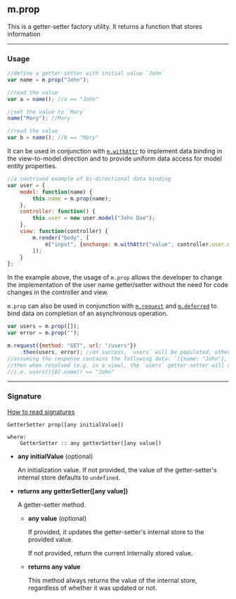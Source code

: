 ## m.prop

This is a getter-setter factory utility. It returns a function that stores information

---

### Usage

```javascript
//define a getter-setter with initial value `John`
var name = m.prop("John");

//read the value
var a = name(); //a == "John"

//set the value to `Mary`
name("Mary"); //Mary

//read the value
var b = name(); //b == "Mary"
```

It can be used in conjunction with [`m.withAttr`](mithril.withattr) to implement data binding in the view-to-model direction and to provide uniform data access for model entity properties.

```javascript
//a contrived example of bi-directional data binding
var user = {
	model: function(name) {
		this.name = m.prop(name);
	},
	controller: function() {
		this.user = new user.model("John Doe");
	},
	view: function(controller) {
		m.render("body", [
			m("input", {onchange: m.withAttr("value", controller.user.name), value: controller.user.name()})
		]);
	}
};
```

In the example above, the usage of `m.prop` allows the developer to change the implementation of the user name getter/setter without the need for code changes in the controller and view.

`m.prop` can also be used in conjunction with [`m.request`](mithril.request) and [`m.deferred`](mithril.deferred) to bind data on completion of an asynchronous operation.

```javascript
var users = m.prop([]);
var error = m.prop("");

m.request({method: "GET", url: "/users"})
	.then(users, error); //on success, `users` will be populated, otherwise `error` will be populated
//assuming the response contains the following data: `[{name: "John"}, {name: "Mary"}]`
//then when resolved (e.g. in a view), the `users` getter-setter will contain a list of User instances
//i.e. users()[0].name() == "John"
```

---

### Signature

[How to read signatures](how-to-read-signatures.md)

```clike
GetterSetter prop([any initialValue])

where:
	GetterSetter :: any getterSetter([any value])
```

-	**any initialValue** (optional)

	An initialization value. If not provided, the value of the getter-setter's internal store defaults to `undefined`.
	
-	**returns any getterSetter([any value])**

	A getter-setter method.
	
	-	**any value** (optional)
		
		If provided, it updates the getter-setter's internal store to the provided value.
		
		If not provided, return the current internally stored value.
		
	-	**returns any value**
	
		This method always returns the value of the internal store, regardless of whether it was updated or not.
		